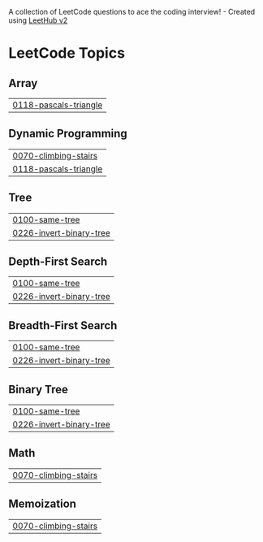A collection of LeetCode questions to ace the coding interview! - Created using [LeetHub v2](https://github.com/arunbhardwaj/LeetHub-2.0)
<!---LeetCode Topics Start-->
# LeetCode Topics
## Array
|  |
| ------- |
| [0118-pascals-triangle](https://github.com/Deekshitha1407/leetcode_Deekshitha/tree/master/0118-pascals-triangle) |
## Dynamic Programming
|  |
| ------- |
| [0070-climbing-stairs](https://github.com/Deekshitha1407/leetcode_Deekshitha/tree/master/0070-climbing-stairs) |
| [0118-pascals-triangle](https://github.com/Deekshitha1407/leetcode_Deekshitha/tree/master/0118-pascals-triangle) |
## Tree
|  |
| ------- |
| [0100-same-tree](https://github.com/Deekshitha1407/leetcode_Deekshitha/tree/master/0100-same-tree) |
| [0226-invert-binary-tree](https://github.com/Deekshitha1407/leetcode_Deekshitha/tree/master/0226-invert-binary-tree) |
## Depth-First Search
|  |
| ------- |
| [0100-same-tree](https://github.com/Deekshitha1407/leetcode_Deekshitha/tree/master/0100-same-tree) |
| [0226-invert-binary-tree](https://github.com/Deekshitha1407/leetcode_Deekshitha/tree/master/0226-invert-binary-tree) |
## Breadth-First Search
|  |
| ------- |
| [0100-same-tree](https://github.com/Deekshitha1407/leetcode_Deekshitha/tree/master/0100-same-tree) |
| [0226-invert-binary-tree](https://github.com/Deekshitha1407/leetcode_Deekshitha/tree/master/0226-invert-binary-tree) |
## Binary Tree
|  |
| ------- |
| [0100-same-tree](https://github.com/Deekshitha1407/leetcode_Deekshitha/tree/master/0100-same-tree) |
| [0226-invert-binary-tree](https://github.com/Deekshitha1407/leetcode_Deekshitha/tree/master/0226-invert-binary-tree) |
## Math
|  |
| ------- |
| [0070-climbing-stairs](https://github.com/Deekshitha1407/leetcode_Deekshitha/tree/master/0070-climbing-stairs) |
## Memoization
|  |
| ------- |
| [0070-climbing-stairs](https://github.com/Deekshitha1407/leetcode_Deekshitha/tree/master/0070-climbing-stairs) |
<!---LeetCode Topics End-->